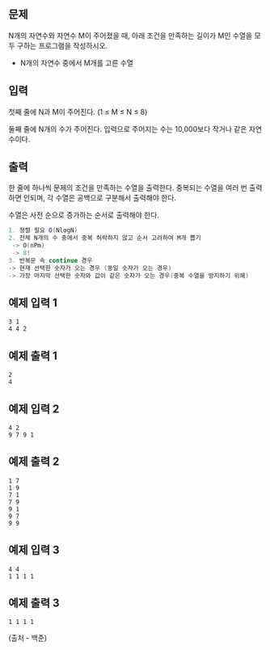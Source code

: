 ## 문제

N개의 자연수와 자연수 M이 주어졌을 때, 아래 조건을 만족하는 길이가 M인 수열을 모두 구하는 프로그램을 작성하시오.

- N개의 자연수 중에서 M개를 고른 수열

## 입력

첫째 줄에 N과 M이 주어진다. (1 ≤ M ≤ N ≤ 8)

둘째 줄에 N개의 수가 주어진다. 입력으로 주어지는 수는 10,000보다 작거나 같은 자연수이다.

## 출력

한 줄에 하나씩 문제의 조건을 만족하는 수열을 출력한다. 중복되는 수열을 여러 번 출력하면 안되며, 각 수열은 공백으로 구분해서 출력해야 한다.

수열은 사전 순으로 증가하는 순서로 출력해야 한다.

```java
1. 정렬 필요 O(NlogN)
2. 전체 N개의 수 중에서 중복 허락하지 않고 순서 고려하여 M개 뽑기
 -> O(nPm)
 -> 8!
3. 반복문 속 continue 경우
-> 현재 선택한 숫자가 오는 경우 (동일 숫자가 오는 경우)
-> 가장 마지막 선택한 숫자와 값이 같은 숫자가 오는 경우(중복 수열을 방지하기 위해)
```

## 예제 입력 1

```
3 1
4 4 2

```

## 예제 출력 1

```
2
4

```

## 예제 입력 2

```
4 2
9 7 9 1

```

## 예제 출력 2

```
1 7
1 9
7 1
7 9
9 1
9 7
9 9

```

## 예제 입력 3

```
4 4
1 1 1 1

```

## 예제 출력 3

```
1 1 1 1
```

(출처 - 백준)
